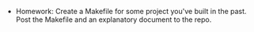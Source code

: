 * Homework: Create a Makefile for some project you've built
  in the past.  Post the Makefile and an explanatory document to the repo.
